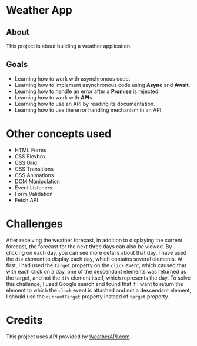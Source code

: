 # Weather App

## About

This project is about building a weather application.

## Goals

- Learning how to work with asynchronous code.
- Learning how to implement asynchronous code using **Async** and **Await**.
- Learning how to handle an error after a **Promise** is rejected.
- Learning how to work with **API**s.
- Learning how to use an API by reading its documentation.
- Learning how to use the error handling mechanism in an API.

# Other concepts used

- HTML Forms
- CSS Flexbox
- CSS Grid
- CSS Transitions
- CSS Animations
- DOM Manipulation
- Event Listeners
- Form Validation
- Fetch API

# Challenges

After receiving the weather forecast, in addition to displaying the current forecast, the forecast for the next three days can also be viewed. By clicking on each day, you can see more details about that day. I have used the `div` element to display each day, which contains several elements. At first, I had used the `target` property on the `click` event, which caused that with each click on a day, one of the descendant elements was returned as the target, and not the `div` element itself, which represents the day. To solve this challenge, I used Google search and found that if I want to return the element to which the `click` event is attached and not a descendant element, I should use the `currentTarget` property instead of `target` property.

# Credits

This project uses API provided by [WeatherAPI.com](https://www.weatherapi.com).